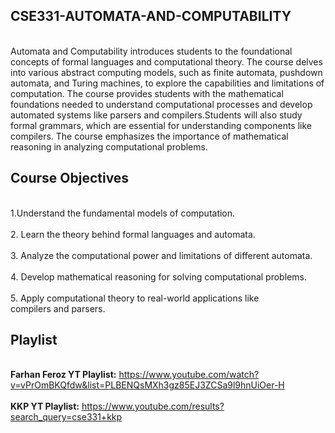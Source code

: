## **CSE331-AUTOMATA-AND-COMPUTABILITY**
<br>Automata and Computability introduces students to the foundational concepts of formal languages and computational theory. The course delves into various abstract computing models, such as finite automata, pushdown automata, and Turing machines, to explore the capabilities and limitations of computation. The course provides students with the mathematical foundations needed to understand computational processes and develop automated systems like parsers and compilers.Students will also study formal grammars, which are essential for understanding components like compilers. The course emphasizes the importance of mathematical reasoning in analyzing computational problems.</br>

## **Course Objectives**
<br>1.Understand the fundamental models of computation.</br>
<br>2.	Learn the theory behind formal languages and automata.</br>
<br>3.	Analyze the computational power and limitations of different automata.</br>
<br>4.	Develop mathematical reasoning for solving computational problems.</br>
<br>5.	Apply computational theory to real-world applications like compilers and parsers.</br>

## **Playlist**
<br> **Farhan Feroz YT Playlist:** https://www.youtube.com/watch?v=vPrOmBKQfdw&list=PLBENQsMXh3gz85EJ3ZCSa9l9hnUiOer-H</br>
<br> **KKP YT Playlist:** https://www.youtube.com/results?search_query=cse331+kkp</br>
